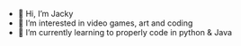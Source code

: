 - 👋 Hi, I’m Jacky
- 👀 I’m interested in video games, art and coding
- 🌱 I’m currently learning to properly code in python & Java
